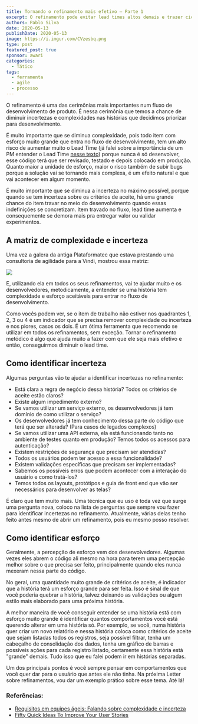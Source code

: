```yaml
---
title: Tornando o refinamento mais efetivo — Parte 1
excerpt: O refinamento pode evitar lead times altos demais e trazer ciclos de aprendizado mais curtos
authors: Pablo Silva
date: 2020-05-13
publishDate: 2020-05-13
image: https://i.imgur.com/CVzesbq.png
type: post
featured_post: true
sponsor: awari
categories:
  - Tático
tags:
  - ferramenta
  - agile
  - processo
---
```

O refinamento é uma das cerimônias mais importantes num fluxo de desenvolvimento de produto. É nessa cerimônia que temos a chance de diminuir incertezas e complexidades nas histórias que decidimos priorizar para desenvolvimento.

É muito importante que se diminua complexidade, pois todo item com esforço muito grande que entra no fluxo de desenvolvimento, tem um alto risco de aumentar muito o Lead Time (já falei sobre a importância de um PM entender o Lead Time [nesse texto](https://medium.com/@phsil/duas-m%C3%A9tricas-%C3%A1geis-super-importantes-para-pms-a060aaa1732f)) porque nunca é só desenvolver, esse código terá que ser revisado, testado e depois colocado em produção. Quanto maior a unidade de esforço, maior o risco também de subir bugs porque a solução vai se tornando mais complexa, é um efeito natural e que vai acontecer em algum momento.

É muito importante que se diminua a incerteza no máximo possível, porque quando se tem incerteza sobre os critérios de aceite, há uma grande chance do item travar no meio do desenvolvimento quando essas indefinições se concretizam. Item travado no fluxo, lead time aumenta e consequemente se demora mais pra entregar valor ou validar experimentos.

## A matriz de complexidade e incerteza

Uma vez a galera da antiga Plataformatec que estava prestando uma consultoria de agilidade para a Vindi, mostrou essa matriz:

[![](https://cdn.substack.com/image/fetch/w_1456,c_limit,f_auto,q_auto:good,fl_progressive:steep/https%3A%2F%2Fbucketeer-e05bbc84-baa3-437e-9518-adb32be77984.s3.amazonaws.com%2Fpublic%2Fimages%2F69b9253e-89e3-42c6-a001-4c694ab65524_700x393.png)](https://cdn.substack.com/image/fetch/f_auto,q_auto:good,fl_progressive:steep/https%3A%2F%2Fbucketeer-e05bbc84-baa3-437e-9518-adb32be77984.s3.amazonaws.com%2Fpublic%2Fimages%2F69b9253e-89e3-42c6-a001-4c694ab65524_700x393.png)

E, utilizando ela em todos os seus refinamentos, vai te ajudar muito e os desenvolvedores, metodicamente, a entender se uma história tem complexidade e esforço aceitáveis para entrar no fluxo de desenvolvimento.

Como vocês podem ver, se o item de trabalho não estiver nos quadrantes 1, 2, 3 ou 4 é um indicador que se precisa remover complexidade ou incerteza e nos piores, casos os dois. É um ótima ferramenta que recomendo se utilizar em todos os refinamentos, sem exceção. Tornar o refinamento metódico é algo que ajuda muito a fazer com que ele seja mais efetivo e então, conseguirmos diminuir o lead time.

## Como identificar incerteza

Algumas perguntas vão te ajudar a identificar incertezas no refinamento:

* Está clara a regra de negócio dessa história? Todos os critérios de aceite estão claros?
* Existe algum impedimento externo?
* Se vamos utilizar um serviço externo, os desenvolvedores já tem domínio de como utilizar o serviço?
* Os desenvolvedores já tem conhecimento dessa parte do código que terá que ser alterada? (Para casos de legados complexos)
* Se vamos utilizar uma API externa, ela está funcionando tanto no ambiente de testes quanto em produção? Temos todos os acessos para autenticação?
* Existem restrições de segurança que precisam ser atendidas?
* Todos os usuários podem ter acesso a essa funcionalidade?
* Existem validações específicas que precisam ser implementadas?
* Sabemos os possíveis erros que podem acontecer com a interação do usuário e como tratá-los?
* Temos todos os layouts, protótipos e guia de front end que vão ser necessários para desenvolver as telas?

É claro que tem muito mais. Uma técnica que eu uso é toda vez que surge uma pergunta nova, coloco na lista de perguntas que sempre vou fazer para identificar incertezas no refinamento. Atualmente, várias delas tenho feito antes mesmo de abrir um refinamento, pois eu mesmo posso resolver.

## Como identificar esforço

Geralmente, a percepção de esforço vem dos desenvolvedores. Algumas vezes eles abrem o código ali mesmo na hora para terem uma percepção melhor sobre o que precisa ser feito, principalmente quando eles nunca mexeram nessa parte do código.

No geral, uma quantidade muito grande de critérios de aceite, é indicador que a história terá um esforço grande para ser feita. Isso é sinal de que você poderia quebrar a história, talvez deixando as validações ou algum estilo mais elaborado para uma próxima história.

A melhor maneira de você conseguir entender se uma história está com esforço muito grande é identificar quantos comportamentos você está querendo alterar em uma história só. Por exemplo, se você, numa história quer criar um novo relatório e nessa história coloca como critérios de aceite que sejam listadas todos os registros, seja possível filtrar, tenha um cabeçalho de consolidação dos dados, tenha um gráfico de barras e possíveis ações para cada registro listado, certamente essa história está "grande" demais. Tudo isso que eu falei podem ir em histórias separadas.

Um dos principais pontos é você sempre pensar em comportamentos que você quer dar para o usuário que antes ele não tinha. Na próxima Letter sobre refinamentos, vou dar um exemplo prático sobre esse tema. Até lá!

### Referências:

* [Requisitos em equipes ágeis: Falando sobre complexidade e incerteza](http://blog.plataformatec.com.br/2017/01/requisitos-em-equipes-ageis-falando-sobre-complexidade-e-incerteza/)
* [Fifty Quick Ideas To Improve Your User Stories](https://www.amazon.com.br/Fifty-Quick-Improve-Stories-English-ebook/dp/B00OGT2U7M/ref=sr_1_1?__mk_pt_BR=%C3%85M%C3%85%C5%BD%C3%95%C3%91&keywords=Quick+ideas+to+improve+your+users+stories&qid=1589245196&sr=8-1)